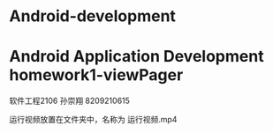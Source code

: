 # Android-development
# Android Application Development homework1-viewPager

软件工程2106  孙崇翔  8209210615

运行视频放置在文件夹中，名称为  运行视频.mp4
